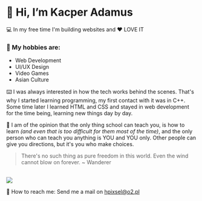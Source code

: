 # 👋 Hi, I’m Kacper Adamus
💻 In my free time I'm building websites and ❤️ LOVE IT

### 📂 My hobbies are:
- Web Development
- UI/UX Design 
- Video Games
- Asian Culture

⌨️ I was always interested in how the tech works behind the scenes. 
That's why I started learning programming, my first contact with it was in C++. 
Some time later I learned HTML and CSS and stayed in web development for the time being, learning new things day by day.

🏫 I am of the opinion that the only thing school can teach you, is how to learn *(and even that is too difficult for them most of the time)*, and the only person who can teach you anything is YOU and YOU only. Other people can give you directions, but it's you who make choices.

> There's no such thing as pure freedom in this world. Even the wind cannot blow on forever. ~ Wanderer


<br>
<img src="https://github-readme-stats.vercel.app/api?username=hpixsel&&show_icons=true&title_color=ffffff&icon_color=bbdf43&text_color=daf7dc&bg_color=111111">

📨 How to reach me: Send me a mail on hpixsel@o2.pl
